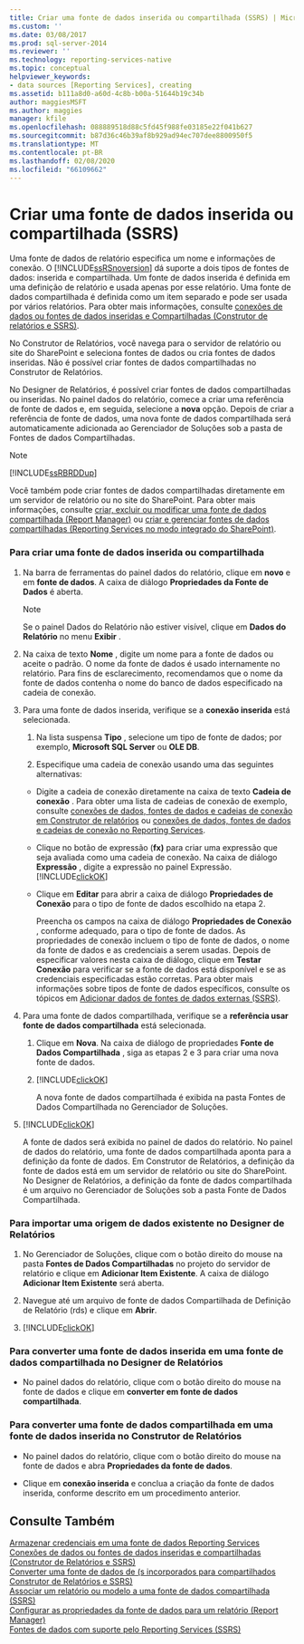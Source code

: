 ```yaml
---
title: Criar uma fonte de dados inserida ou compartilhada (SSRS) | Microsoft Docs
ms.custom: ''
ms.date: 03/08/2017
ms.prod: sql-server-2014
ms.reviewer: ''
ms.technology: reporting-services-native
ms.topic: conceptual
helpviewer_keywords:
- data sources [Reporting Services], creating
ms.assetid: b111a8d0-a60d-4c8b-b00a-51644b19c34b
author: maggiesMSFT
ms.author: maggies
manager: kfile
ms.openlocfilehash: 088889518d88c5fd45f988fe03185e22f041b627
ms.sourcegitcommit: b87d36c46b39af8b929ad94ec707dee8800950f5
ms.translationtype: MT
ms.contentlocale: pt-BR
ms.lasthandoff: 02/08/2020
ms.locfileid: "66109662"
---
```

# <a name="create-an-embedded-or-shared-data-source-ssrs"></a>Criar uma fonte de dados inserida ou compartilhada (SSRS)
  Uma fonte de dados de relatório especifica um nome e informações de conexão. O [!INCLUDE[ssRSnoversion](../includes/ssrsnoversion-md.md)] dá suporte a dois tipos de fontes de dados: inserida e compartilhada. Um fonte de dados inserida é definida em uma definição de relatório e usada apenas por esse relatório. Uma fonte de dados compartilhada é definida como um item separado e pode ser usada por vários relatórios. Para obter mais informações, consulte [conexões de dados ou fontes de dados inseridas e Compartilhadas &#40;Construtor de relatórios e SSRS&#41;](../../2014/reporting-services/embedded-and-shared-data-connections-or-data-sources-report-builder-and-ssrs.md).  
  
 No Construtor de Relatórios, você navega para o servidor de relatório ou site do SharePoint e seleciona fontes de dados ou cria fontes de dados inseridas. Não é possível criar fontes de dados compartilhadas no Construtor de Relatórios.  
  
 No Designer de Relatórios, é possível criar fontes de dados compartilhadas ou inseridas. No painel dados do relatório, comece a criar uma referência de fonte de dados e, em seguida, selecione a **nova** opção. Depois de criar a referência de fonte de dados, uma nova fonte de dados compartilhada será automaticamente adicionada ao Gerenciador de Soluções sob a pasta de Fontes de dados Compartilhadas.  
  
> [!NOTE]  
>  [!INCLUDE[ssRBRDDup](../includes/ssrbrddup-md.md)]  
  
 Você também pode criar fontes de dados compartilhadas diretamente em um servidor de relatório ou no site do SharePoint. Para obter mais informações, consulte [criar, excluir ou modificar uma fonte de dados compartilhada &#40;Report Manager&#41;](../../2014/reporting-services/create-delete-or-modify-a-shared-data-source-report-manager.md) ou [criar e gerenciar fontes de dados compartilhadas &#40;Reporting Services no modo integrado do SharePoint&#41;](../../2014/reporting-services/create-manage-shared-data-sources-reporting-services-sharepoint-integrated-mode.md).  
  
### <a name="to-create-an-embedded-or-shared-data-source"></a>Para criar uma fonte de dados inserida ou compartilhada  
  
1.  Na barra de ferramentas do painel dados do relatório, clique em **novo** e em **fonte de dados**. A caixa de diálogo **Propriedades da Fonte de Dados** é aberta.  
  
    > [!NOTE]  
    >  Se o painel Dados do Relatório não estiver visível, clique em **Dados do Relatório** no menu **Exibir** .  
  
2.  Na caixa de texto **Nome** , digite um nome para a fonte de dados ou aceite o padrão. O nome da fonte de dados é usado internamente no relatório. Para fins de esclarecimento, recomendamos que o nome da fonte de dados contenha o nome do banco de dados especificado na cadeia de conexão.  
  
3.  Para uma fonte de dados inserida, verifique se a **conexão inserida** está selecionada.  
  
    1.  Na lista suspensa **Tipo** , selecione um tipo de fonte de dados; por exemplo, **Microsoft SQL Server** ou **OLE DB**.  
  
    2.  Especifique uma cadeia de conexão usando uma das seguintes alternativas:  
  
    -   Digite a cadeia de conexão diretamente na caixa de texto **Cadeia de conexão** . Para obter uma lista de cadeias de conexão de exemplo, consulte [conexões de dados, fontes de dados e cadeias de conexão em Construtor de relatórios](../../2014/reporting-services/data-connections-data-sources-and-connection-strings-in-report-builder.md) ou [conexões de dados, fontes de dados e cadeias de conexão no Reporting Services](../../2014/reporting-services/data-connections-data-sources-and-connection-strings-in-reporting-services.md).  
  
    -   Clique no botão de expressão (**fx)** para criar uma expressão que seja avaliada como uma cadeia de conexão. Na caixa de diálogo **Expressão** , digite a expressão no painel Expressão. [!INCLUDE[clickOK](../includes/clickok-md.md)]  
  
    -   Clique em **Editar** para abrir a caixa de diálogo **Propriedades de Conexão** para o tipo de fonte de dados escolhido na etapa 2.  
  
         Preencha os campos na caixa de diálogo **Propriedades de Conexão** , conforme adequado, para o tipo de fonte de dados. As propriedades de conexão incluem o tipo de fonte de dados, o nome da fonte de dados e as credenciais a serem usadas. Depois de especificar valores nesta caixa de diálogo, clique em **Testar Conexão** para verificar se a fonte de dados está disponível e se as credenciais especificadas estão corretas. Para obter mais informações sobre tipos de fonte de dados específicos, consulte os tópicos em [Adicionar dados de fontes de dados externas &#40;SSRS&#41;](report-data/add-data-from-external-data-sources-ssrs.md).  
  
4.  Para uma fonte de dados compartilhada, verifique se a **referência usar fonte de dados compartilhada** está selecionada.  
  
    1.  Clique em **Nova**. Na caixa de diálogo de propriedades **Fonte de Dados Compartilhada** , siga as etapas 2 e 3 para criar uma nova fonte de dados.  
  
    2.  [!INCLUDE[clickOK](../includes/clickok-md.md)]  
  
         A nova fonte de dados compartilhada é exibida na pasta Fontes de Dados Compartilhada no Gerenciador de Soluções.  
  
5.  [!INCLUDE[clickOK](../includes/clickok-md.md)]  
  
     A fonte de dados será exibida no painel de dados do relatório. No painel de dados do relatório, uma fonte de dados compartilhada aponta para a definição da fonte de dados. Em Construtor de Relatórios, a definição da fonte de dados está em um servidor de relatório ou site do SharePoint. No Designer de Relatórios, a definição da fonte de dados compartilhada é um arquivo no Gerenciador de Soluções sob a pasta Fonte de Dados Compartilhada.  
  
### <a name="to-import-an-existing-data-source-in-report-designer"></a>Para importar uma origem de dados existente no Designer de Relatórios  
  
1.  No Gerenciador de Soluções, clique com o botão direito do mouse na pasta **Fontes de Dados Compartilhadas** no projeto do servidor de relatório e clique em **Adicionar Item Existente**. A caixa de diálogo **Adicionar Item Existente** será aberta.  
  
2.  Navegue até um arquivo de fonte de dados Compartilhada de Definição de Relatório (rds) e clique em **Abrir**.  
  
3.  [!INCLUDE[clickOK](../includes/clickok-md.md)]  
  
### <a name="to-convert-an-embedded-data-source-to-a-shared-data-source-in-report-designer"></a>Para converter uma fonte de dados inserida em uma fonte de dados compartilhada no Designer de Relatórios  
  
-   No painel dados do relatório, clique com o botão direito do mouse na fonte de dados e clique em **converter em fonte de dados compartilhada**.  
  
### <a name="to-convert-a-shared-data-source-to-an-embedded-data-source-in-report-builder"></a>Para converter uma fonte de dados compartilhada em uma fonte de dados inserida no Construtor de Relatórios  
  
-   No painel dados do relatório, clique com o botão direito do mouse na fonte de dados e abra **Propriedades da fonte de dados**.  
  
-   Clique em **conexão inserida** e conclua a criação da fonte de dados inserida, conforme descrito em um procedimento anterior.  
  
## <a name="see-also"></a>Consulte Também  
 [Armazenar credenciais em uma fonte de dados Reporting Services](report-data/store-credentials-in-a-reporting-services-data-source.md)   
 [Conexões de dados ou fontes de dados inseridas e compartilhadas &#40;Construtor de Relatórios e SSRS&#41;](../../2014/reporting-services/embedded-and-shared-data-connections-or-data-sources-report-builder-and-ssrs.md)   
 [Converter uma fonte de dados de &#40;s incorporados para compartilhados Construtor de Relatórios e SSRS&#41;](report-data/convert-data-sources-report-builder-and-ssrs.md)   
 [Associar um relatório ou modelo a uma fonte de dados compartilhada &#40;SSRS&#41;](report-data/bind-a-report-or-model-to-a-shared-data-source-ssrs.md)   
 [Configurar as propriedades da fonte de dados para um relatório &#40;Report Manager&#41;](report-data/configure-data-source-properties-for-a-report-report-manager.md)   
 [Fontes de dados com suporte pelo Reporting Services &#40;SSRS&#41;](create-deploy-and-manage-mobile-and-paginated-reports.md)  
  
  
